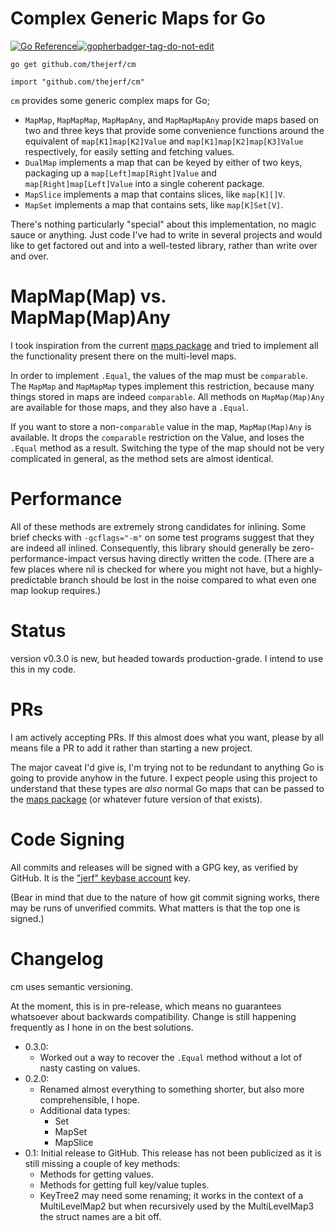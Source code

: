 Complex Generic Maps for Go
===========================

[![Go Reference](https://pkg.go.dev/badge/github.com/thejerf/cm.svg)](https://pkg.go.dev/github.com/thejerf/cm)<a href='https://github.com/jpoles1/gopherbadger' target='_blank'>![gopherbadger-tag-do-not-edit](https://img.shields.io/badge/Go%20Coverage-100%25-brightgreen.svg?longCache=true&style=flat)</a>

    go get github.com/thejerf/cm

    import "github.com/thejerf/cm"

`cm` provides some generic complex maps for Go;

  * `MapMap`, `MapMapMap`, `MapMapAny`, and `MapMapMapAny` provide maps
    based on two and three keys that provide some convenience functions
    around  the equivalent of `map[K1]map[K2]Value` and
    `map[K1]map[K2]map[K3]Value` respectively, for easily setting and
    fetching values.
  * `DualMap` implements a map that can be keyed by either of two keys,
    packaging up a `map[Left]map[Right]Value` and
    `map[Right]map[Left]Value` into a single coherent package.
  * `MapSlice` implements a map that contains slices, like `map[K][]V`.
  * `MapSet` implements a map that contains sets, like `map[K]Set[V]`.

There's nothing particularly "special" about this implementation, no magic
sauce or anything. Just code I've had to write in several projects and
would like to get factored out and into a well-tested library, rather than
write over and over.

MapMap(Map) vs. MapMap(Map)Any
==============================

I took inspiration from the
current
[maps package](https://pkg.go.dev/golang.org/x/exp@v0.0.0-20220307200941-a1099baf94bf/maps) and
tried to implement all the functionality present there on the multi-level
maps.

In order to implement `.Equal`, the values of the map must be `comparable`.
The `MapMap` and `MapMapMap` types implement this restriction, because
many things stored in maps are indeed `comparable`. All methods on
`MapMap(Map)Any` are available for those maps, and they also have a
`.Equal`.

If you want to store a non-`comparable` value in the map, `MapMap(Map)Any`
is available. It drops the `comparable` restriction on the Value, and loses
the `.Equal` method as a result. Switching the type of the map should not
be very complicated in general, as the method sets are almost identical.

Performance
===========

All of these methods are extremely strong candidates for inlining. Some
brief checks with `-gcflags="-m"` on some test programs suggest that
they are indeed all inlined. Consequently, this library should generally
be zero-performance-impact versus having directly written the code.
(There are a few places where nil is checked for where you might not have,
but a highly-predictable branch should be lost in the noise compared to
what even one map lookup requires.)

Status
======

version v0.3.0 is new, but headed towards production-grade. I intend to use
this in my code.

PRs
===

I am actively accepting PRs. If this almost does what you want, please by
all means file a PR to add it rather than starting a new project.

The major caveat I'd give is, I'm trying not to be redundant to anything
Go is going to provide anyhow in the future. I expect people using this
project to understand that these types are _also_ normal Go maps that can
be passed to
the
[maps package](https://pkg.go.dev/golang.org/x/exp@v0.0.0-20220307200941-a1099baf94bf/maps) (or
whatever future version of that exists).

Code Signing
============

All commits and releases will be signed with a GPG key, as verified by
GitHub. It is the ["jerf" keybase account](https://keybase.io/jerf) key.

(Bear in mind that due to the nature of how git commit signing works, there
may be runs of unverified commits. What matters is that the top one is
signed.)

Changelog
=========

cm uses semantic versioning.

At the moment, this is in pre-release, which means no guarantees whatsoever
about backwards compatibility. Change is still happening frequently as I
hone in on the best solutions.

* 0.3.0:
    * Worked out a way to recover the `.Equal` method without a lot
      of nasty casting on values.
* 0.2.0:
    * Renamed almost everything to something shorter, but also more
      comprehensible, I hope.
    * Additional data types:
      * Set
      * MapSet
      * MapSlice
* 0.1: Initial release to GitHub. This release has not been publicized as
  it is still missing a couple of key methods:
    * Methods for getting values.
    * Methods for getting full key/value tuples.
    * KeyTree2 may need some renaming; it works in the context of a
      MultiLevelMap2 but when recursively used by the MultiLevelMap3 the
      struct names are a bit off.

